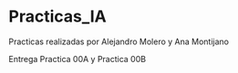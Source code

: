 # Practicas_IA

Practicas realizadas por Alejandro Molero y Ana Montijano


Entrega Practica 00A y Practica 00B

